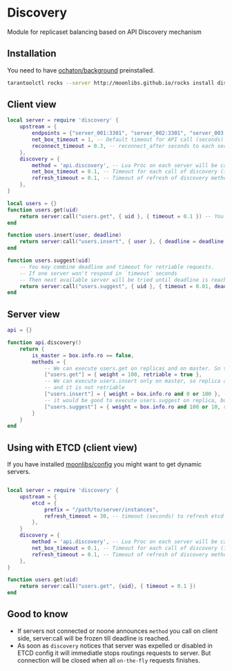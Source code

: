 # Discovery

Module for replicaset balancing based on API Discovery mechanism

## Installation

You need to have [ochaton/background](https://gitlab.com/ochaton/background) preinstalled.

```bash
tarantoolctl rocks --server http://moonlibs.github.io/rocks install discovery
```

## Client view

```lua
local server = require 'discovery' {
    upstream = {
        endpoints = {"server_001:3301", "server_002:3301", "server_003:3301"},
        net_box_timeout = 1, -- Default timeout for API call (seconds)
        reconnect_timeout = 0.3, -- reconnect_after seconds to each server. You may pass false, to disable reconnect (not recommended)
    },
    discovery = {
        method = 'api.discovery', -- Lua Proc on each server will be called to get list of methods available on the server
        net_box_timeout = 0.1, -- Timeout for each call of discovery (in seconds)
        refresh_timeout = 0.1, -- Timeout of refresh of discovery methods for each server (in seconds)
    },
}

local users = {}
function users.get(uid)
    return server:call("users.get", { uid }, { timeout = 0.1 }) -- You may specify timeout on each call
end

function users.insert(user, deadline)
    return server:call("users.insert", { user }, { deadline = deadline }) -- You may even specify deadline of the request. You receive response or timeout after deadline seconds
end

function users.suggest(uid)
    -- You may combine deadline and timeout for retriable requests.
    -- If one server won't respond in `timeout` seconds
    -- Then next available server will be tried until deadline is reached.
    return server:call("users.suggest", { uid }, { timeout = 0.01, deadline = fiber.time()+0.05 })
end
```

## Server view

```lua
api = {}

function api.discovery()
    return {
        is_master = box.info.ro == false,
        methods = {
            -- We can execute users.get on replicas and on master. So the weight doesn't matter
            ["users.get"] = { weight = 100, retriable = true },
            -- We can execute users.insert only on master, so replica announce method with weight=0
            -- and it is not retriable
            ["users.insert"] = { weight = box.info.ro and 0 or 100 },
            -- it would be good to execute users.suggest on replica, but master is also okey, if noone online
            ["users.suggest"] = { weight = box.info.ro and 100 or 10, retriable = true },
        }
    }
end
```

## Using with ETCD (client view)

If you have installed [moonlibs/config](https://github.com/moonlibs/config) you might want to get dynamic servers.

```lua

local server = require 'discovery' {
    upstream = {
        etcd = {
            prefix = "/path/to/server/instances",
            refresh_timeout = 30, -- timeout (seconds) to refresh etcd list
        },
    }
    discovery = {
        method = 'api.discovery', -- Lua Proc on each server will be called to get list of methods available on the server
        net_box_timeout = 0.1, -- Timeout for each call of discovery (in seconds)
        refresh_timeout = 0.1, -- Timeout of refresh of discovery methods for each server (in seconds)
    },
}

function users.get(uid)
    return server:call("users.get", {uid}, { timeout = 0.1 })
end

```

## Good to know

* If servers not connected or noone announces `method` you call on client side, server:call will be frozen till deadline is reached.
* As soon as `discovery` notices that server was expelled or disabled in ETCD config it will immediatle stops routings requests to server. But connection will be closed when all `on-the-fly` requests finishes.
